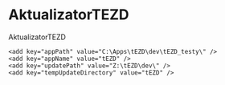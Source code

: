 # AktualizatorTEZD
AktualizatorTEZD


    <add key="appPath" value="C:\Apps\tEZD\dev\tEZD_testy\" />
    <add key="appName" value="tEZD" />
    <add key="updatePath" value="Z:\tEZD\dev\" />
    <add key="tempUpdateDirectory" value="tEZD" />

